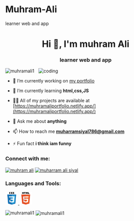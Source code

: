 # Muhram-Ali
learner web and app
<h1 align="center">Hi 👋, I'm muhram Ali</h1>
<h3 align="center">learner web and app</h3>
<img align="right" alt="coding" width="400" src="https://www.google.com/url?sa=i&url=https%3A%2F%2Fgifdb.com%2Fcoding&psig=AOvVaw3hkPxXTBhWgt4YHPTZ4uhs&ust=1692382894991000&source=images&cd=vfe&opi=89978449&ved=0CBAQjRxqFwoTCNCX7Nyn5IADFQAAAAAdAAAAABAJ">
<p align="left"> <img src="https://komarev.com/ghpvc/?username=muhramali1&label=Profile%20views&color=0e75b6&style=flat" alt="muhramali1" /> </p>

- 🔭 I’m currently working on [my portfolio](https://muhramaliportfolio.netlify.app/)

- 🌱 I’m currently learning **html,css,JS**

- 👨‍💻 All of my projects are available at [https://muhramaliportfolio.netlify.app/](https://muhramaliportfolio.netlify.app/)

- 💬 Ask me about **anything**

- 📫 How to reach me **muharramsiyal786@gmail.com**

- ⚡ Fun fact **i think iam funny**

<h3 align="left">Connect with me:</h3>
<p align="left">
<a href="https://linkedin.com/in/muhram ali" target="blank"><img align="center" src="https://raw.githubusercontent.com/rahuldkjain/github-profile-readme-generator/master/src/images/icons/Social/linked-in-alt.svg" alt="muhram ali" height="30" width="40" /></a>
<a href="https://fb.com/muharram ali siyal" target="blank"><img align="center" src="https://raw.githubusercontent.com/rahuldkjain/github-profile-readme-generator/master/src/images/icons/Social/facebook.svg" alt="muharram ali siyal" height="30" width="40" /></a>
</p>

<h3 align="left">Languages and Tools:</h3>
<p align="left"> <a href="https://www.w3schools.com/css/" target="_blank" rel="noreferrer"> <img src="https://raw.githubusercontent.com/devicons/devicon/master/icons/css3/css3-original-wordmark.svg" alt="css3" width="40" height="40"/> </a> <a href="https://www.w3.org/html/" target="_blank" rel="noreferrer"> <img src="https://raw.githubusercontent.com/devicons/devicon/master/icons/html5/html5-original-wordmark.svg" alt="html5" width="40" height="40"/> </a> </p>

<p><img align="left" src="https://github-readme-stats.vercel.app/api/top-langs?username=muhramali1&show_icons=true&locale=en&layout=compact" alt="muhramali1" /></p>

<p>&nbsp;<img align="center" src="https://github-readme-stats.vercel.app/api?username=muhramali1&show_icons=true&locale=en" alt="muhramali1" /></p>

